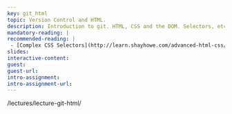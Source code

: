 ```yaml
---
key: git_html
topic: Version Control and HTML.
description: Introduction to git. HTML, CSS and the DOM. Selectors, etc.
mandatory-reading: |
recommended-reading: |
 - [Complex CSS Selectors](http://learn.shayhowe.com/advanced-html-css/complex-selectors/)
slides:
interactive-content: 
guest:
guest-url:
intro-assignment:
intro-assignment-url:
---
```

/lectures/lecture-git-html/